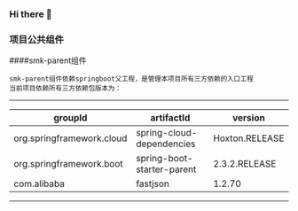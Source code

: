 ### Hi there 👋

### 项目公共组件

####smk-parent组件
```
smk-parent组件依赖springboot父工程，是管理本项目所有三方依赖的入口工程
当前项目依赖所有三方依赖包版本为：
```    
-------------------------------------------------------
|groupId|artifactId|version|
| ----- | -------- | ----- |
|org.springframework.cloud|spring-cloud-dependencies|Hoxton.RELEASE|
|org.springframework.boot|spring-boot-starter-parent|2.3.2.RELEASE|
|com.alibaba|fastjson|1.2.70|
-------------------------------------------------------